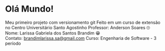 # Olá Mundo!
 Meu primeiro projeto com versionamento git
 Feito em um curso de extensão no Centro Universitário Santo Agostinho
 Professor: Anderson Soares 	:roll_eyes:
 Nome: Larissa Gabriela dos Santos Brandim :grin:	
 Contato: brandimlarissa.sa@gmail.com
 Curso: Engenharia de Software - 3 período